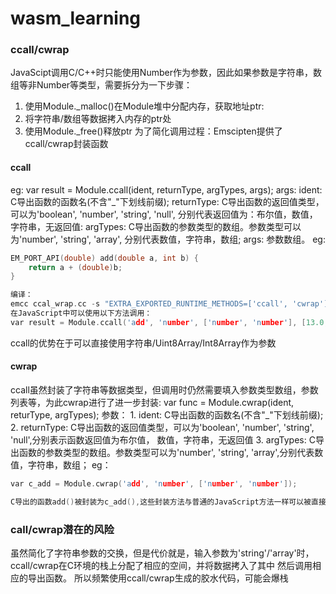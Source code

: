 # wasm_learning


### ccall/cwrap
JavaScipt调用C/C++时只能使用Number作为参数，因此如果参数是字符串，数组等非Number等类型，需要拆分为一下步骤：
 1. 使用Module._malloc()在Module堆中分配内存，获取地址ptr:
 2. 将字符串/数组等数据拷入内存的ptr处
 3. 使用Module._free()释放ptr
为了简化调用过程：Emscipten提供了ccall/cwrap封装函数
#### ccall
eg: var result = Module.ccall(ident, returnType, argTypes, args);
args: ident: C导出函数的函数名(不含"_"下划线前缀);
      returnType: C导出函数的返回值类型，可以为'boolean', 'number', 'string', 'null', 分别代表返回值为：布尔值，数值，字符串，无返回值:
      argTypes: C导出函数的参数类型的数组。参数类型可以为'number', 'string', 'array', 分别代表数值，字符串，数组;
      args: 参数数组。
eg:
```C
EM_PORT_API(double) add(double a, int b) {
    return a + (double)b;
}

编译：
emcc ccal_wrap.cc -s "EXTRA_EXPORTED_RUNTIME_METHODS=['ccall', 'cwrap'] -o ccall_wrap.js
在JavaScript中可以使用以下方法调用：
var result = Module.ccall('add', 'number', ['number', 'number'], [13.0, 42]);
```
ccall的优势在于可以直接使用字符串/Uint8Array/Int8Array作为参数

#### cwrap
ccall虽然封装了字符串等数据类型，但调用时仍然需要填入参数类型数组，参数列表等，为此cwrap进行了进一步封装:
var func = Module.cwrap(ident, returType, argTypes);
参数：
    1. ident: C导出函数的函数名(不含"_"下划线前缀);
    2. returnType: C导出函数的返回值类型，可以为'boolean', 'number', 'string', 'null',分别表示函数返回值为布尔值，
       数值，字符串，无返回值
    3. argTypes: C导出函数的参数类型的数组。参数类型可以为'number', 'string', 'array',分别代表数值，字符串，数组；
eg：
```C
var c_add = Module.cwrap('add', 'number', ['number', 'number']);

C导出的函数add()被封装为c_add(),这些封装方法与普通的JavaScript方法一样可以被直接调用
```

### call/cwrap潜在的风险
虽然简化了字符串参数的交换，但是代价就是，输入参数为'string'/'array'时，ccall/cwrap在C环境的栈上分配了相应的空间，并将数据拷入了其中
然后调用相应的导出函数。
所以频繁使用ccall/cwrap生成的胶水代码，可能会爆栈
